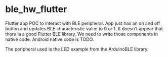 # ble_hw_flutter

Flutter app POC to interact with BLE peripheral.  App just has an on and off button and updates BLE characteristic value to 0 or 1.  It doesn't appear that there ia a good Flutter BLE library, We need to write those components in native code.  Android native code is TODO. 

The peripheral used is the LED example from the ArduinoBLE library. 
